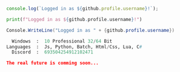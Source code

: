 ```javascript
console.log(`Logged in as ${github.profile.username}!`);
```
```python
print(f"Logged in as ${github.profile.username}!")
```
```cs
Console.WriteLine("Logged in as " + {github.profile.username})
```

```python
  Windows  :  10 Professional 32/64 Bit
Languages  :  Js, Python, Batch, Html/Css, Lua, C#
  Discord  :  693504254912102471
```

```json
The real future is comming soon...
```

